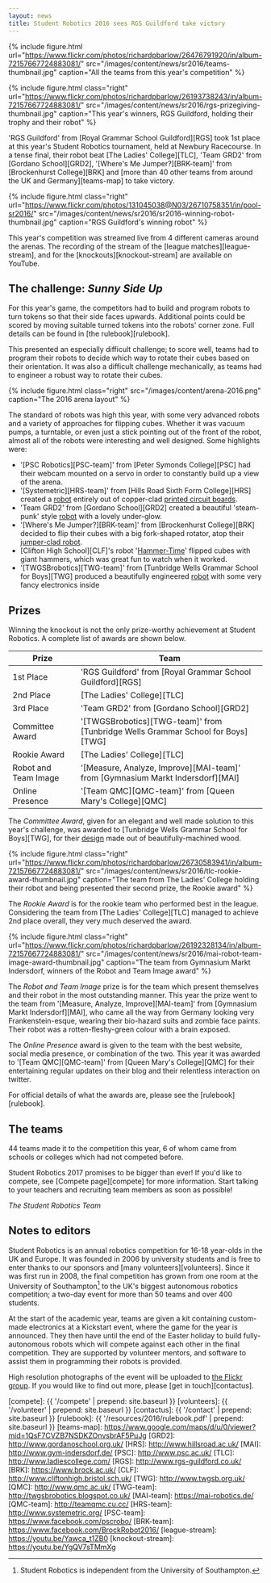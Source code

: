 ```yaml
---
layout: news
title: Student Robotics 2016 sees RGS Guildford take victory
---
```


{% include figure.html
           url="https://www.flickr.com/photos/richardpbarlow/26476791920/in/album-72157667724883081/"
           src="/images/content/news/sr2016/teams-thumbnail.jpg"
           caption="All the teams from this year's competition" %}


{% include figure.html
           class="right"
           url="https://www.flickr.com/photos/richardpbarlow/26193738243/in/album-72157667724883081/"
           src="/images/content/news/sr2016/rgs-prizegiving-thumbnail.jpg"
           caption="This year's winners, RGS Guildford, holding their trophy and their robot" %}

'RGS Guildford' from [Royal Grammar School Guildford][RGS] took 1st place at
this year's Student Robotics tournament, held at Newbury Racecourse. In a tense
final, their robot beat [The Ladies' College][TLC], 'Team GRD2' from [Gordano School][GRD2],
'[Where's Me Jumper?][BRK-team]' from [Brockenhurst College][BRK] and
[more than 40 other teams from around the UK and Germany][teams-map] to take
victory.

{% include figure.html
           class="right"
           url="https://www.flickr.com/photos/131045038@N03/26710758351/in/pool-sr2016/"
           src="/images/content/news/sr2016/sr2016-winning-robot-thumbnail.jpg"
           caption="RGS Guildford's winning robot" %}

This year's competition was streamed live from 4 different cameras around the
arenas. The recording of the stream of the [league matches][league-stream], and
for the [knockouts][knockout-stream] are available on YouTube.

## The challenge: *Sunny Side Up*

For this year's game, the competitors had to build and program
robots to turn tokens so that their side faces upwards. Additional points could
be scored by moving suitable turned tokens into the robots' corner zone. Full
details can be found in [the rulebook][rulebook].

This presented an especially difficult challenge; to score well, teams had to
program their robots to decide which way to rotate their cubes based on their
orientation. It was also a difficult challenge mechanically, as teams had to
engineer a robust way to rotate their cubes.

{% include figure.html
           class="right"
           src="/images/content/arena-2016.png"
           caption="The 2016 arena layout" %}

The standard of robots was high this year, with some very advanced robots and a
variety of approaches for flipping cubes. Whether it was vacuum pumps, a
turntable, or even just a stick pointing out of the front of the robot, almost
all of the robots were interesting and well designed. Some highlights were:

- '[PSC Robotics][PSC-team]' from [Peter Symonds College][PSC] had their webcam
  mounted on a servo in order to constantly build up a view of the arena.
- '[Systemetric][HRS-team]' from [Hills Road Sixth Form College][HRS] created a
  [robot](https://www.flickr.com/photos/theorangeone/26680538752/in/pool-sr2016/)
  entirely out of copper-clad [printed circuit boards](https://www.flickr.com/photos/131045038@N03/26777930635/in/pool-sr2016/).
- 'Team GRD2' from [Gordano School][GRD2] created a beautiful 'steam-punk' style
  [robot](https://www.flickr.com/photos/131045038@N03/26821635700/in/pool-sr2016/)
  with a lovely under-glow.
- '[Where's Me Jumper?][BRK-team]' from [Brockenhurst College][BRK] decided to
  flip their cubes with a big fork-shaped rotator, atop their
  [jumper-clad robot](https://www.flickr.com/photos/131045038@N03/26491945673/in/pool-sr2016/).
- [Clifton High School][CLF]'s robot '[Hammer-Time](https://www.flickr.com/photos/131045038@N03/26710758041/in/pool-sr2016/)'
  flipped cubes with giant hammers, which was great fun to watch when it worked.
- '[TWGSBrobotics][TWG-team]' from [Tunbridge Wells Grammar School for Boys][TWG]
  produced a beautifully engineered [robot](https://www.flickr.com/photos/131045038@N03/26710762211/in/pool-sr2016/)
  with some very fancy electronics inside

## Prizes

Winning the knockout is not the only prize-worthy achievement at Student
Robotics. A complete list of awards are shown below.

| Prize                 | Team                                                                            |
|-----------------------| --------------------------------------------------------------------------------|
| 1st Place             | 'RGS Guildford' from [Royal Grammar School Guildford][RGS]                      |
| 2nd Place             | [The Ladies' College][TLC]                                                      |
| 3rd Place             | 'Team GRD2' from [Gordano School][GRD2]                                         |
| Committee Award       | '[TWGSBrobotics][TWG-team]' from [Tunbridge Wells Grammar School for Boys][TWG] |
| Rookie Award          | [The Ladies' College][TLC]                                                      |
| Robot and Team Image  | '[Measure, Analyze, Improve][MAI-team]' from [Gymnasium Markt Indersdorf][MAI]  |
| Online Presence       | '[Team QMC][QMC-team]' from [Queen Mary's College][QMC]                         |


The *Committee Award*, given for an elegant and well made solution to this
year's challenge, was awarded to [Tunbridge Wells Grammar School for Boys][TWG],
for their [design](https://www.flickr.com/photos/131045038@N03/26710762211/in/pool-sr2016/)
made out of beautifully-machined wood.

{% include figure.html
           class="right"
           url="https://www.flickr.com/photos/richardpbarlow/26730583941/in/album-72157667724883081/"
           src="/images/content/news/sr2016/tlc-rookie-award-thumbnail.jpg"
           caption="The team from The Ladies' College holding their robot and being presented their second prize, the Rookie award" %}

The *Rookie Award* is for the rookie team who performed best in the league.
Considering the team from [The Ladies' College][TLC] managed to achieve 2nd
place overall, they very much deserved the award.

{% include figure.html
           class="right"
           url="https://www.flickr.com/photos/richardpbarlow/26192328134/in/album-72157667724883081/"
           src="/images/content/news/sr2016/mai-robot-team-image-award-thumbnail.jpg"
           caption="The team from Gymnasium Markt Indersdorf, winners of the Robot and Team Image award" %}

The *Robot and Team Image* prize is for the team which present themselves and
their robot in the most outstanding manner. This year the prize went to the team
from '[Measure, Analyze, Improve][MAI-team]' from [Gymnasium Markt Indersdorf][MAI],
who came all the way from Germany looking very Frankenstein-esque, wearing their
bio-hazard suits and zombie face paints. Their robot was a rotten-fleshy-green
colour with a brain exposed.

The *Online Presence* award is given to the team with the best website, social
media presence, or combination of the two. This year it was awarded to '[Team QMC][QMC-team]'
from [Queen Mary's College][QMC] for their entertaining regular updates on their
blog and their relentless interaction on twitter.

For official details of what the awards are, please see the [rulebook][rulebook].

## The teams

44 teams made it to the competition this year, 6 of whom came from schools or
colleges which had not competed before.

Student Robotics 2017 promises to be bigger than ever! If you'd like to compete,
see [Compete page][compete] for more information. Start
talking to your teachers and recruiting team members as soon as possible!

_The Student Robotics Team_

## Notes to editors

Student Robotics is an annual robotics competition for 16-18 year-olds in the UK
and Europe. It was founded in 2006 by university students and is free to enter
thanks to our sponsors and [many volunteers][volunteers]. Since it
was first run in 2008, the final competition has grown from one room at the
University of Southampton[^1] to the UK's biggest autonomous robotics
competition; a two-day event for more than 50 teams and over 400 students.

[^1]: Student Robotics is independent from the University of Southampton.

At the start of the academic year, teams are given a kit containing custom-made
electronics at a Kickstart event, where the game for the year is announced. They
then have until the end of the Easter holiday to build fully-autonomous robots
which will compete against each other in the final competition. They are
supported by volunteer mentors, and software to assist them in programming
their robots is provided.

High resolution photographs of the event will be uploaded to [the Flickr group](https://www.flickr.com/groups/sr2016).
If you would like to find out more, please [get in touch][contactus].


[compete]: {{ '/compete' | prepend: site.baseurl }}
[volunteers]: {{ '/volunteer' | prepend: site.baseurl }}
[contactus]: {{ '/contact' | prepend: site.baseurl }}
[rulebook]: {{ '/resources/2016/rulebook.pdf' | prepend: site.baseurl }}
[teams-map]: https://www.google.com/maps/d/u/0/viewer?mid=1QsF7CVZB7NSDKZOnvsbrAF5PuJg
[GRD2]: http://www.gordanoschool.org.uk/
[HRS]: http://www.hillsroad.ac.uk/
[MAI]: http://www.gym-indersdorf.de/
[PSC]: http://www.psc.ac.uk/
[TLC]: http://www.ladiescollege.com/
[RGS]: http://www.rgs-guildford.co.uk/
[BRK]: https://www.brock.ac.uk/
[CLF]: http://www.cliftonhigh.bristol.sch.uk/
[TWG]: http://www.twgsb.org.uk/
[QMC]: http://www.qmc.ac.uk/
[TWG-team]: http://twgsbrobotics.blogspot.co.uk/
[MAI-team]: https://mai-robotics.de/
[QMC-team]: http://teamqmc.cu.cc/
[HRS-team]: http://www.systemetric.org/
[PSC-team]: https://www.facebook.com/pscrobo/
[BRK-team]: https://www.facebook.com/BrockRobot2016/
[league-stream]: https://youtu.be/Yawca_t1ZB0
[knockout-stream]: https://youtu.be/YgQV7sTMmXg

